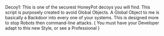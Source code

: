 Decoy1: This is one of the securest HoneyPot decoys you will find. This script is purposely created to avoid Global Objects. A Global Object to me is basically a Backdoor into every one of your systems. This is designed more to stop Robots then command-line attacks. { You must have your Developer adapt to this new Style, or see a Professional }